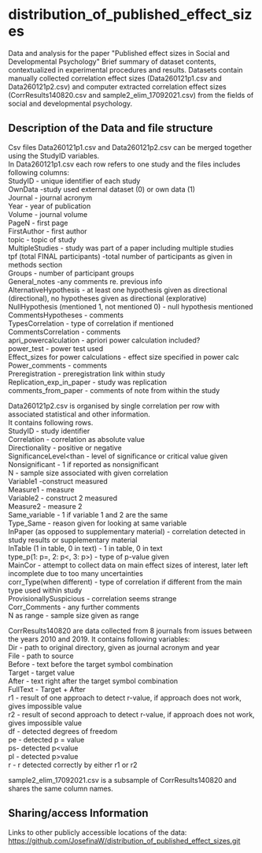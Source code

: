 # distribution_of_published_effect_sizes
Data and analysis for the paper "Published effect sizes in Social and Developmental Psychology"
Brief summary of dataset contents, contextualized in experimental procedures and results.
Datasets contain manually collected correlation effect sizes (Data260121p1.csv and Data260121p2.csv) and computer extracted correlation effect sizes (CorrResults140820.csv and sample2_elim_17092021.csv) from the fields of social and developmental psychology.  


## Description of the Data and file structure
Csv files Data260121p1.csv and Data260121p2.csv can be merged together using the StudyID variables.   
In Data260121p1.csv each row refers to one study and the files includes following columns:  
StudyID - unique identifier of each study  
OwnData -study used external dataset (0) or own data (1)  
Journal - journal acronym  
Year - year of publication  
Volume - journal volume  
PageN - first page  
FirstAuthor - first author  
topic - topic of study  
MultipleStudies - study was part of a paper including multiple studies  
tpf (total FINAL participants) -total number of participants as given in methods section  
Groups - number of participant groups  
General_notes -any comments re. previous info  
AlternativeHypothesis - at least one hypothesis given as directional (directional), no hypotheses given as directional (explorative)  
NullHypothesis (mentioned 1, not mentioned 0) - null hypothesis mentioned  
CommentsHypotheses - comments  
TypesCorrelation - type of correlation if mentioned  
CommentsCorrelation - comments  
apri_powercalculation - apriori power calculation included?  
power_test - power test used  
Effect_sizes for power calculations - effect size specified in power calc  
Power_comments - comments  
Preregistration - preregistration link within study  
Replication_exp_in_paper - study was replication  
comments_from_paper - comments of note from within the study  

Data260121p2.csv is organised by single correlation per row with associated statistical and other information.   
It contains following rows.  
StudyID - study identifier  
Correlation - correlation as absolute value  
Directionality - positive or negative  
SignificanceLevel<than - level of significance or critical value given  
Nonsignificant - 1 if reported as nonsignificant  
N - sample size associated with given correlation  
Variable1 -construct measured  
Measure1 - measure  
Variable2 - construct 2 measured  
Measure2 - measure 2  
Same_variable - 1 if variable 1 and 2 are the same  
Type_Same - reason given for looking at same variable  
InPaper (as opposed to supplementary material) - correlation detected in study results or supplementary material  
InTable (1 in table, 0 in text) - 1 in table, 0 in text  
type_p(1: p=, 2: p<, 3: p>) - type of p-value given  
MainCor - attempt to collect data on main effect sizes of interest, later left incomplete due to too many uncertainties  
corr_Type(when different) - type of correlation if different from the main type used within study  
ProvisionallySuspicious - correlation seems strange  
Corr_Comments - any further comments  
N as range - sample size given as range  

CorrResults140820 are data collected from 8 journals from issues between the years 2010 and 2019. It contains following variables:  
Dir - path to original directory, given as journal acronym and year  
File - path to source  
Before - text before the target symbol combination  
Target - target value  
After - text right after the target symbol combination  
FullText - Target + After  
r1 - result of one approach to detect r-value, if approach does not work, gives impossible value  
r2 - result of second approach to detect r-value, if approach does not work, gives impossible value  
df - detected degrees of freedom  
pe - detected p = value  
ps- detected p<value  
pl - detected p>value  
r - r detected correctly by either r1 or r2  

sample2_elim_17092021.csv is a subsample of CorrResults140820 and shares the same column names.  


## Sharing/access Information  

Links to other publicly accessible locations of the data:  
https://github.com/JosefinaW/distribution_of_published_effect_sizes.git  

